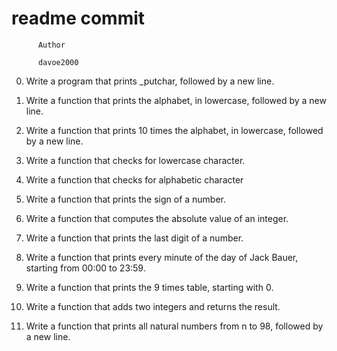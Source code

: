 #                 readme commit



		  Author

		  davoe2000

0.  Write a program that prints _putchar, followed by a new line.

1.  Write a function that prints the alphabet, in lowercase, followed by a new line.

2.  Write a function that prints 10 times the alphabet, in lowercase, followed by a new line.

4.  Write a function that checks for lowercase character.

5.  Write a function that checks for alphabetic character

6.  Write a function that prints the sign of a number.

7.  Write a function that computes the absolute value of an integer.

8.  Write a function that prints the last digit of a number.

9.  Write a function that prints every minute of the day of Jack Bauer, starting from 00:00 to 23:59.

10.  Write a function that prints the 9 times table, starting with 0.

11.  Write a function that adds two integers and returns the result.

12.  Write a function that prints all natural numbers from n to 98, followed by a new line.
